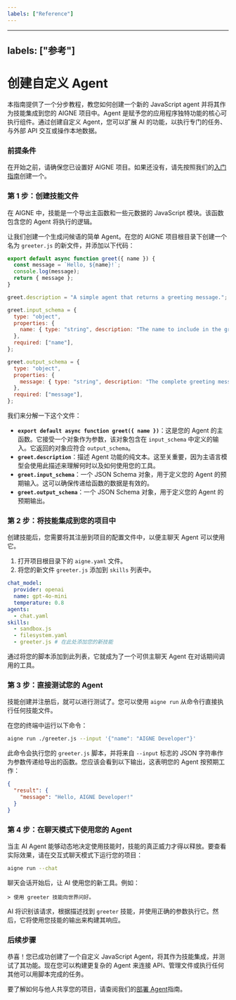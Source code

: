 ```yaml
---
labels: ["Reference"]
---
```


---
labels: ["参考"]
---

# 创建自定义 Agent

本指南提供了一个分步教程，教您如何创建一个新的 JavaScript agent 并将其作为技能集成到您的 AIGNE 项目中。Agent 是赋予您的应用程序独特功能的核心可执行组件。通过创建自定义 Agent，您可以扩展 AI 的功能，以执行专门的任务、与外部 API 交互或操作本地数据。

### 前提条件

在开始之前，请确保您已设置好 AIGNE 项目。如果还没有，请先按照我们的[入门指南](./getting-started.md)创建一个。

### 第 1 步：创建技能文件

在 AIGNE 中，技能是一个导出主函数和一些元数据的 JavaScript 模块。该函数包含您的 Agent 将执行的逻辑。

让我们创建一个生成问候语的简单 Agent。在您的 AIGNE 项目根目录下创建一个名为 `greeter.js` 的新文件，并添加以下代码：

```javascript greeter.js icon=logos:javascript
export default async function greet({ name }) {
  const message = `Hello, ${name}!`;
  console.log(message);
  return { message };
}

greet.description = "A simple agent that returns a greeting message.";

greet.input_schema = {
  type: "object",
  properties: {
    name: { type: "string", description: "The name to include in the greeting." },
  },
  required: ["name"],
};

greet.output_schema = {
  type: "object",
  properties: {
    message: { type: "string", description: "The complete greeting message." },
  },
  required: ["message"],
};
```

我们来分解一下这个文件：

- **`export default async function greet({ name })`**：这是您的 Agent 的主函数。它接受一个对象作为参数，该对象包含在 `input_schema` 中定义的输入。它返回的对象应符合 `output_schema`。
- **`greet.description`**：描述 Agent 功能的纯文本。这至关重要，因为主语言模型会使用此描述来理解何时以及如何使用您的工具。
- **`greet.input_schema`**：一个 JSON Schema 对象，用于定义您的 Agent 的预期输入。这可以确保传递给函数的数据是有效的。
- **`greet.output_schema`**：一个 JSON Schema 对象，用于定义您的 Agent 的预期输出。

### 第 2 步：将技能集成到您的项目中

创建技能后，您需要将其注册到项目的配置文件中，以便主聊天 Agent 可以使用它。

1.  打开项目根目录下的 `aigne.yaml` 文件。
2.  将您的新文件 `greeter.js` 添加到 `skills` 列表中。

```yaml aigne.yaml icon=mdi:file-cog-outline
chat_model:
  provider: openai
  name: gpt-4o-mini
  temperature: 0.8
agents:
  - chat.yaml
skills:
  - sandbox.js
  - filesystem.yaml
  - greeter.js # 在此处添加您的新技能
```

通过将您的脚本添加到此列表，它就成为了一个可供主聊天 Agent 在对话期间调用的工具。

### 第 3 步：直接测试您的 Agent

技能创建并注册后，就可以进行测试了。您可以使用 `aigne run` 从命令行直接执行任何技能文件。

在您的终端中运行以下命令：

```bash icon=mdi:console
aigne run ./greeter.js --input '{"name": "AIGNE Developer"}'
```

此命令会执行您的 `greeter.js` 脚本，并将来自 `--input` 标志的 JSON 字符串作为参数传递给导出的函数。您应该会看到以下输出，这表明您的 Agent 按预期工作：

```json icon=mdi:code-json
{
  "result": {
    "message": "Hello, AIGNE Developer!"
  }
}
```

### 第 4 步：在聊天模式下使用您的 Agent

当主 AI Agent 能够动态地决定使用技能时，技能的真正威力才得以释放。要查看实际效果，请在交互式聊天模式下运行您的项目：

```bash icon=mdi:console
aigne run --chat
```

聊天会话开始后，让 AI 使用您的新工具。例如：

```
> 使用 greeter 技能向世界问好。
```

AI 将识别该请求，根据描述找到 `greeter` 技能，并使用正确的参数执行它。然后，它将使用您技能的输出来构建其响应。

### 后续步骤

恭喜！您已成功创建了一个自定义 JavaScript Agent，将其作为技能集成，并测试了其功能。现在您可以构建更复杂的 Agent 来连接 API、管理文件或执行任何其他可以用脚本完成的任务。

要了解如何与他人共享您的项目，请查阅我们的[部署 Agent](./guides-deploying-agents.md)指南。